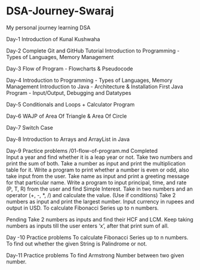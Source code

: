 # DSA-Journey-Swaraj
My personal journey learning DSA

Day-1
Introduction of Kunal Kushwaha

Day-2
Complete Git and GitHub Tutorial
Introduction to Programming - Types of Languages, Memory Management

Day-3 
Flow of Program - Flowcharts & Pseudocode

Day-4
Introduction to Programming - Types of Languages, Memory Management
Introduction to Java - Architecture & Installation
First Java Program - Input/Output, Debugging and Datatypes

Day-5
Conditionals and Loops + Calculator Program

Day-6
WAJP of Area Of Triangle & Area Of Circle 

Day-7
Switch Case

Day-8
Introduction to Arrays and ArrayList in Java

Day-9
Practice problems /01-flow-of-program.md
Completed  
Input a year and find whether it is a leap year or not.
Take two numbers and print the sum of both.
Take a number as input and print the multiplication table for it.
Write a program to print whether a number is even or odd, also take input from the user.
Take name as input and print a greeting message for that particular name.
Write a program to input principal, time, and rate (P, T, R) from the user and find Simple Interest.
Take in two numbers and an operator (+, -, *, /) and calculate the value. (Use if conditions)
Take 2 numbers as input and print the largest number.
Input currency in rupees and output in USD.
To calculate Fibonacci Series up to n numbers.

Pending
Take 2 numbers as inputs and find their HCF and LCM.
Keep taking numbers as inputs till the user enters ‘x’, after that print sum of all.

Day -10
Practice problems
To calculate Fibonacci Series up to n numbers.
To find out whether the given String is Palindrome or not.

Day-11
Practice problems
To find Armstrong Number between two given number.
